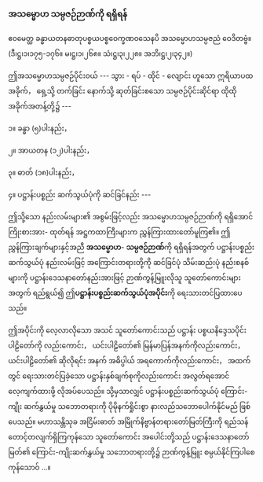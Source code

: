 ### အသမ္မောဟ သမ္ပဇဉ်ဉာဏ်ကို ရရှိရန်

ဧ၀မေတ္ထ ခန္ဓာယတနဓာတုပစ္စယပစ္စဝေက္ခဏ၀သေနပိ အသမ္မောဟသမ္ပဇညံ ဝေဒိတဗ္ဗံ။
<r>(ဒီ၊ဋ္ဌ၊၁၊၁၇၅-၁၇၆။ မ၊ဋ္ဌ၊၁၊၂၆၈။ သံ၊ဋ္ဌ၊၃၊၂၂၈။ အဘိ၊ဋ္ဌ၊၂၊၃၄၂။)</r>

ဤအသမ္မောဟသမ္ပဇဉ်ပိုင်းဝယ် --- သွား - ရပ် - ထိုင် - လျောင်း ဟူသော ဣရိယာပထအခိုက်， ရှေ့သို့
တက်ခြင်း နောက်သို့ ဆုတ်ခြင်းစသော သမ္ပဇဉ်ပိုင်းဆိုင်ရာ ထိုထိုအခိုက်အတန့်တို့၌ ---

၁။ ခန္ဓာ (၅)ပါးနည်း，

၂။ အာယတန (၁၂)ပါးနည်း，

၃။ ဓာတ် (၁၈)ပါးနည်း，

၄။ ပဋ္ဌာန်းပစ္စည်း ဆက်သွယ်ပုံကို ဆင်ခြင်နည်း ---

ဤသို့သော နည်းလမ်းများ၏ အစွမ်းဖြင့်လည်း အသမ္မောဟသမ္ပဇဉ်ဉာဏ်ကို ရရှိအောင် ကြိုးစားအား-
ထုတ်ရန် အဋ္ဌကထာကြီးများက ညွှန်ကြားထားတော်မူကြ၏။ ဤညွှန်ကြားချက်များနှင့်အညီ **အသမ္မောဟ**-
**သမ္ပဇဉ်ဉာဏ်**ကို ရရှိရန်အတွက် ပဋ္ဌာန်းပစ္စည်းဆက်သွယ်ပုံ နည်းလမ်းဖြင့် အကြောင်းတရားတို့ကို ဆင်ခြင်ပုံ
သိမ်းဆည်းပုံ နည်းစနစ်များကို ပဋ္ဌာန်းဒေသနာတော်နည်းအားဖြင့် ဉာဏ်ကွန့်မြူးလိုသူ သူတော်ကောင်းများ
အတွက် ရည်ရွယ်၍ ဤ**ပဋ္ဌာန်းပစ္စည်းဆက်သွယ်ပုံအပိုင်း**ကို ရေးသားတင်ပြထားပေသည်။

ဤအပိုင်းကို လေ့လာလိုသော အသင် သူတော်ကောင်းသည် ပဋ္ဌာန်း ပစ္စယနိဒ္ဒေသပိုင်း ပါဠိတော်ကို
လည်းကောင်း， ယင်းပါဠိတော်၏ မြန်မာပြန်အနက်ကိုလည်းကောင်း， ယင်းပါဠိတော်၏ ဆိုလိုရင်း အနက်
အဓိပ္ပါယ် အရကောက်ကိုလည်းကောင်း， အထက်တွင် ရေးသားတင်ပြခဲ့သော ပဋ္ဌာန်းနှစ်ချက်စုကိုလည်းကောင်း
အလွတ်ရအောင် လေ့ကျက်ထားဖို့ လိုအပ်ပေသည်။ သို့မှသာလျှင် ပဋ္ဌာန်းပစ္စည်းဆက်သွယ်ပုံ ကြောင်း-ကျိုး
ဆက်နွှယ်မှု သဘောတရားကို ပိုမိုနက်ရှိုင်းစွာ နားလည်သဘောပေါက်နိုင်မည် ဖြစ်ပေသည်။ မဟာသန္တိသုခ
အငြိမ်းဓာတ် အမြိုက်နိဗ္ဗာန်တရားတော်မြတ်ကြီးကို ရည်သန်တောင့်တလျက်ရှိကြကုန်သော သူတော်ကောင်း
အပေါင်းတို့သည် ပဋ္ဌာန်းဒေသနာတော်မြတ်၏ ကြောင်း-ကျိုးဆက်နွှယ်မှု သဘောတရားတို့၌ ဉာဏ်ကွန့်မြူး
စမ္ပယ်နိုင်ကြပါစေကုန်သောဝ် ...။